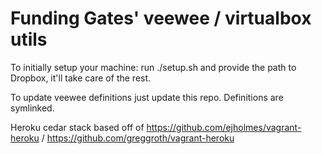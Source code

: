# Funding Gates' veewee / virtualbox utils

To initially setup your machine:
run ./setup.sh and provide the path to Dropbox, it'll take care of the rest.

To update veewee definitions just update this repo. Definitions are symlinked.

Heroku cedar stack based off of https://github.com/ejholmes/vagrant-heroku / https://github.com/greggroth/vagrant-heroku